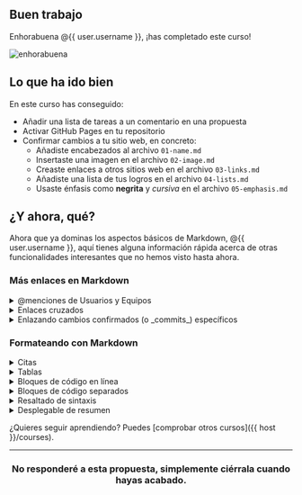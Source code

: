 ## Buen trabajo

Enhorabuena @{{ user.username }}, ¡has completado este curso!

![enhorabuena](https://octodex.github.com/images/welcometocat.png)

## Lo que ha ido bien

En este curso has conseguido:

- Añadir una lista de tareas a un comentario en una propuesta
- Activar GitHub Pages en tu repositorio
- Confirmar cambios a tu sitio web, en concreto:
    - Añadiste encabezados al archivo `01-name.md`
    - Insertaste una imagen en el archivo `02-image.md` 
    - Creaste enlaces a otros sitios web en el archivo `03-links.md` 
    - Añadiste una lista de tus logros en el archivo `04-lists.md` 
    - Usaste énfasis como **negrita** y _cursiva_ en el archivo `05-emphasis.md` 

## ¿Y ahora, qué?

Ahora que ya dominas los aspectos básicos de Markdown, @{{ user.username }}, aquí tienes alguna información rápida acerca de otras funcionalidades interesantes que no hemos visto hasta ahora.

### Más enlaces en Markdown

<details>
<summary>@menciones de Usuarios y Equipos</summary>

  ### @menciones de Usuarios y Equipos

  Si tecleas el símbolo `@` seguido de un nombre de usuario de GitHub, se enviará una notificación a esa persona para informarle acerca de tu comentario. Esto se llama una "@mencion", porque estás mencionando a otra persona. También puedes `@mencionar` equipos dentro de una misma organización. Para más información, puedes consultar “[Receiving notifications about activity on GitHub](https://help.github.com/categories/receiving-notifications-about-activity-on-github/) en *GitHub Help*.

  ```
  @githubteacher
  ```

  @githubteacher

  <hr>
</details>

<details>
  <summary>Enlaces cruzados</summary>

  ### Enlaces cruzados

  Para obtener una lista de propuestas (o _issues_) y solicitudes de extracción (o _pull requests_) en un repositorio, teclea `#`. Escribe el número o el título de la propuesta o solicitud de extracción para filtrar la lista, y presiona el Tabulador o Enter para completar el resultado resaltado.
  
  Además, las referencias a propuestas o solicitudes de extracción se convierten automáticamente en enlaces abreviados a la propuesta o solicitud de extracción en cuestión. Por ejemplo,
  
  | Tipo de referencia | Referencia en bruto | Enlace abreviado |
  | -------------- | ------------- | ---------- |
  |  URL de la propuesta o solicitud de extracción | `https://github.com/desktop/desktop/pull/3602` | [#3602](https://github.com/desktop/desktop/pull/3602) |
  | `#` seguido del número de la propuesta o solicitud de extracción | #3602 | [#3602](https://github.com/desktop/desktop/pull/3602) |
  | `GH-` seguido del número de la propuesta o solicitud de extracción | GH-3602 | [GH-3602](https://github.com/desktop/desktop/pull/3602) |
  | `Username/Repository#` seguido del número de la propuesta o solicitud de extracción | desktop/desktop#3602 | [desktop/desktop#3602](https://github.com/desktop/desktop/pull/3602) |

  Para más información, consulta “[Autolinked references and URLs](https://help.github.com/articles/autolinked-references-and-urls/)” en *GitHub Help*.

  <hr>
</details>

<details>
  <summary>Enlazando cambios confirmados (o _commits_) específicos</summary>

  ### Enlazando cambios confirmados (o _commits_) específicos

  Las referencias a la ID de una confirmación de cambios (generalmente denominada SHA o 'hash') se convierten automáticamente en enlaces abreviados a esa confirmación de cambios (o _commit_) en GitHub. Por ejemplo,
  
  | Tipo de referencia | Referencia en bruto | Enlace abreviado |
  | -------------- | ------------- | ---------- |
  | URL del commit | https://github.com/desktop/desktop/commit/8304e9c271a5e5ab4fda797304cd7bcca7158c87 | [8304e9c](https://github.com/desktop/desktop/commit/8304e9c271a5e5ab4fda797304cd7bcca7158c87) |
  | SHA | 8304e9c271a5e5ab4fda797304cd7bcca7158c87 | [8304e9c](https://github.com/desktop/desktop/commit/8304e9c271a5e5ab4fda797304cd7bcca7158c87) |
  | Usuario@SHA | desktop@8304e9c271a5e5ab4fda797304cd7bcca7158c87 | [desktop@8304e9c](https://github.com/desktop/desktop/commit/8304e9c271a5e5ab4fda797304cd7bcca7158c87) |
  | Usuario/Repositorio@SHA | User/Repository@SHA: desktop/desktop@8304e9c271a5e5ab4fda797304cd7bcca7158c87 | [desktop/desktop@8304e9c](https://github.com/desktop/desktop/commit/8304e9c271a5e5ab4fda797304cd7bcca7158c87)|


  <hr>
</details>

### Formateando con Markdown

<details>
  <summary>Citas</summary>

  ### Citas

  Puedes introducir citas textuales con `>`.

  ```
  En palabras del sheriff Brody:

  > Necesitará otro barco más grande
  ```

  En palabras del sheriff Brody:

  > Necesitará otro barco más grande

  <hr>
</details>

<details>
  <summary>Tablas</summary>

   ### Tablas

   Puedes crear tablas juntando listas de palabras y separándolas con guiones `-` (para la primera fila), y después separando cada columna con una raya `|`:

    ```
    Primer encabezado | Segundo encabezado
    ----------------- | ------------------
    Contenido de la celda 1 | Contenido de la celda 2
    Contenido de la primera columna | Contenido de la segunda columna
    ```

  Primer encabezado | Segundo encabezado
  ----------------- | ------------------
  Contenido de la celda 1 | Contenido de la celda 2
  Contenido de la primera columna | Contenido de la segunda columna

  Para más detalles acerca de formatear tablas, consulta "Organizing information with tables" en _GitHub Help_.

<hr>
</details>

<details>
  <summary>Bloques de código en línea</summary>

  ### Bloques de código en línea

  Algunas palabras y frases necesitan formatearse con tipografías monoespaciadas, especialmente al escribir acerca de código. Como has ido viendo a lo largo de este curso, algunas palabras pueden distinguirse en Markdown como `bloques de código en línea`.

  El código en línea es simplemente un carácter ``` a cada lado del texto, y puede usarse en párrafos, encabezados y otros elementos Markdown.

  ```
  `el código en línea es simplemente un acento invertido`
  ```

  `el código en línea es simplemente un acento invertido`

  <hr>
</details>

<details>
  <summary>Bloques de código separados</summary>

  ### Bloques de código separados

  Para separar fragmentos de código más largos, utiliza tres caracteres ``` en vez de uno, y coloca el texto en su propio párrafo.
  
  Lo que escribimos:
  
    ```
    Cualquier cosa escrita en este **párrafo** no será _formateado_ incluso aunque normalmente fuera a ser reconocido en este contexto. :taco:
    ```
    
  Lo que vemos:
  
  ```
  Cualquier cosa escrita en este **párrafo** no será _formateado_ incluso aunque normalmente fuera a ser reconocido en este contexto. :taco:
  ```
<hr>
</details>

<details>
  <summary>Resaltado de sintaxis</summary>

  ### Resaltado de sintaxis

  Además de los bloques de código, algunos de ellos deberían mostrarse de maneras diferentes según el lenguaje de programación que se use, como JavaScript o texto de línea de comandos.
  
  Lo que escribimos:

      ```sh
      github-learning-lab ~/Projects/recipe-repository
      $ git init
      Initialized empty Git repository in /Users/github-learning-lab/Projects/recipe-repository/.git/
      ```

  Lo que vemos:
  ```sh
  github-learning-lab ~/Projects/recipe-repository
  $ git init
  Initialized empty Git repository in /Users/github-learning-lab/Projects/recipe-repository/.git/
  ```
  <hr>
</details>

<details>
  <summary>Desplegable de resumen</summary>

  ### Desplegable de resumen

  La mayoría del texto en esta propuesta esta formateado en bloques de texto despegables. Así es como puedes hacerlos con Markdown:

  ```
  <details>
    <summary>Título</summary>

    El contenido aquí.

  </details>
  ```

  <hr>
</details>

¿Quieres seguir aprendiendo? Puedes [comprobar otros cursos]({{ host }}/courses).

<hr>
<h3 align="center">No responderé a esta propuesta, simplemente ciérrala cuando hayas acabado.</h3>
